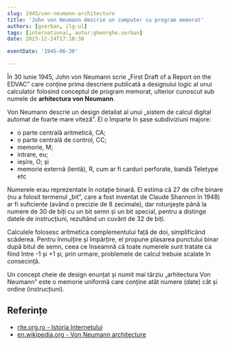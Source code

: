 ```yaml
---
slug: 1945/von-neumann-architecture
title: 'John von Neumann descrie un computer cu program memorat'
authors: [gserban, ilg-ul]
tags: [international, autor:gheorghe.serban]
date: 2023-12-24T17:10:38

eventDate: '1945-06-30'

---
```


În 30 iunie 1945, John von Neumann scrie „First Draft of a Report
on the EDVAC” care conține prima descriere publicată a designului logic
al unui calculator folosind conceptul de program memorat, ulterior
cunoscut sub numele de **arhitectura von Neumann**.

<!-- truncate -->

Von Neumann descrie un design detaliat al unui „sistem de calcul
digital automat de foarte mare viteză”. El o împarte în șase
subdiviziuni majore:

- o parte centrală aritmetică, CA;
- o parte centrală de control, CC;
- memorie, M;
- intrare, eu;
- ieșire, O; și
- memorie externă (lentă), R, cum ar fi carduri perforate, bandă Teletype etc

Numerele erau reprezentate în notație binară. El estima că 27 de cifre
binare (nu a folosit termenul „bit”, care a fost inventat de Claude
Shannon în 1948) ar fi suficiente (având o precizie de 8 zecimale),
dar rotunjește până la numere de 30 de biți cu un bit semn și un bit
special, pentru a distinge datele de instrucțiuni,
rezultând un cuvânt de 32 de biți.

Calculele folosesc aritmetica complementului față de doi, simplificând scăderea.
Pentru înmulțire și împărțire, el propune plasarea punctului binar după
bitul de semn, ceea ce înseamnă că toate numerele sunt tratate ca fiind
între -1 și +1 și, prin urmare, problemele de calcul trebuie scalate în
consecință.

Un concept cheie de design enunțat și numit mai târziu „arhitectura
Von Neumann” este o memorie uniformă care conține atât numere (date)
cât și ordine (instrucțiuni).

## Referințe

- [rite.org.ro - Istoria Internetului](https://rite.org.ro/istoria-internetului/)
- [en.wikipedia.org - Von Neumann architecture](https://en.wikipedia.org/wiki/Von_Neumann_architecture)
